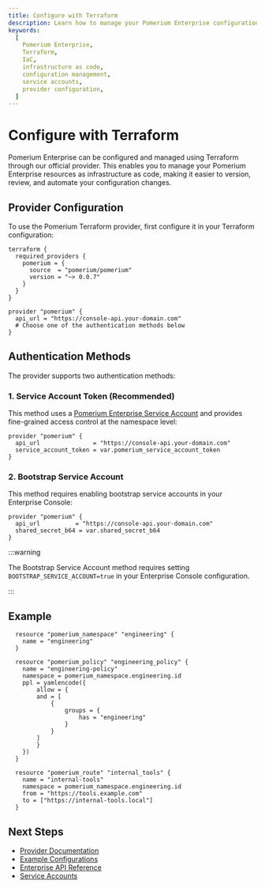 ```yaml
---
title: Configure with Terraform
description: Learn how to manage your Pomerium Enterprise configuration using Terraform, including authentication setup, resource management, and deployment examples.
keywords:
  [
    Pomerium Enterprise,
    Terraform,
    IaC,
    infrastructure as code,
    configuration management,
    service accounts,
    provider configuration,
  ]
---
```


# Configure with Terraform

Pomerium Enterprise can be configured and managed using Terraform through our official provider. This enables you to manage your Pomerium Enterprise resources as infrastructure as code, making it easier to version, review, and automate your configuration changes.

## Provider Configuration

To use the Pomerium Terraform provider, first configure it in your Terraform configuration:

```hcl
terraform {
  required_providers {
    pomerium = {
      source  = "pomerium/pomerium"
      version = "~> 0.0.7"
    }
  }
}

provider "pomerium" {
  api_url = "https://console-api.your-domain.com"
  # Choose one of the authentication methods below
}
```

## Authentication Methods

The provider supports two authentication methods:

### 1. Service Account Token (Recommended)

This method uses a [Pomerium Enterprise Service Account](/docs/capabilities/service-accounts) and provides fine-grained access control at the namespace level:

```hcl
provider "pomerium" {
  api_url               = "https://console-api.your-domain.com"
  service_account_token = var.pomerium_service_account_token
}
```

### 2. Bootstrap Service Account

This method requires enabling bootstrap service accounts in your Enterprise Console:

```hcl
provider "pomerium" {
  api_url          = "https://console-api.your-domain.com"
  shared_secret_b64 = var.shared_secret_b64
}
```

:::warning

The Bootstrap Service Account method requires setting `BOOTSTRAP_SERVICE_ACCOUNT=true` in your Enterprise Console configuration.

:::

## Example

```hcl
  resource "pomerium_namespace" "engineering" {
    name = "engineering"
  }

  resource "pomerium_policy" "engineering_policy" {
    name = "engineering-policy"
    namespace = pomerium_namespace.engineering.id
    ppl = yamlencode({
        allow = {
        and = [
            {
                groups = {
                    has = "engineering"
                }
            }
        ]
        }
    })
  }

  resource "pomerium_route" "internal_tools" {
    name = "internal-tools"
    namespace = pomerium_namespace.engineering.id
    from = "https://tools.example.com"
    to = ["https://internal-tools.local"]
  }
```

## Next Steps

- [Provider Documentation](https://registry.terraform.io/providers/pomerium/pomerium/latest/docs)
- [Example Configurations](https://github.com/pomerium/enterprise-terraform-provider/tree/main/examples)
- [Enterprise API Reference](/docs/internals/management-api-enterprise)
- [Service Accounts](/docs/capabilities/service-accounts)
